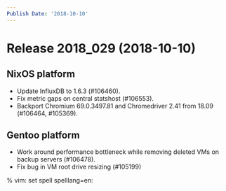 ```yaml
---
Publish Date: '2018-10-10'
---
```


# Release 2018_029 (2018-10-10)

## NixOS platform

- Update InfluxDB to 1.6.3 (#106460).
- Fix metric gaps on central statshost (#106553).
- Backport Chromium 69.0.3497.81 and Chromedriver 2.41 from 18.09 (#106464,
  #105369).

## Gentoo platform

- Work around performance bottleneck while removing deleted VMs on backup
  servers (#106478).
- Fix bug in VM root drive resizing (#105199)

% vim: set spell spelllang=en:
